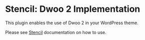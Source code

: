 # Stencil: Dwoo 2 Implementation

This plugin enables the use of Dwoo 2 in your WordPress theme.

Please see [Stencil](https://github.com/moorscode/stencil) documentation on how to use.
